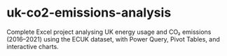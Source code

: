 # uk-co2-emissions-analysis
Complete Excel project analysing UK energy usage and CO₂ emissions (2016–2021) using the ECUK dataset, with Power Query, Pivot Tables, and interactive charts.
